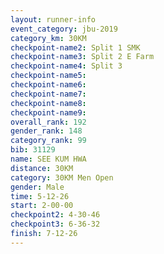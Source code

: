 ```yaml
---
layout: runner-info 
event_category: jbu-2019 
category_km: 30KM 
checkpoint-name2: Split 1 SMK 
checkpoint-name3: Split 2 E Farm 
checkpoint-name4: Split 3 
checkpoint-name5: 
checkpoint-name6: 
checkpoint-name7: 
checkpoint-name8: 
checkpoint-name9: 
overall_rank: 192
gender_rank: 148
category_rank: 99
bib: 31129
name: SEE KUM HWA
distance: 30KM
category: 30KM Men Open
gender: Male
time: 5-12-26
start: 2-00-00
checkpoint2: 4-30-46
checkpoint3: 6-36-32
finish: 7-12-26
---
```

